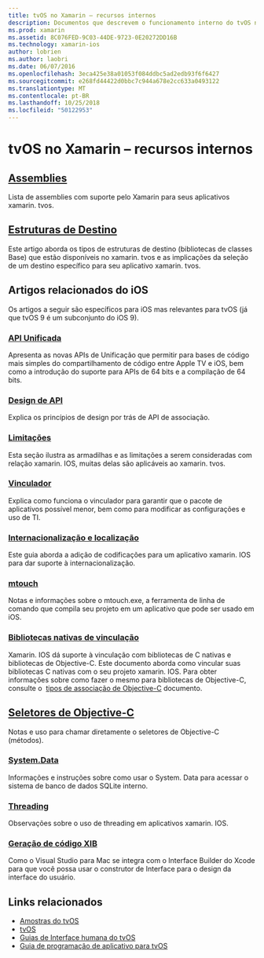 ```yaml
---
title: tvOS no Xamarin – recursos internos
description: Documentos que descrevem o funcionamento interno do tvOS no Xamarin, que se baseia no xamarin. IOS. Link de conteúdo aborda a assemblies, estruturas de destino e relacionadas a conceitos de iOS.
ms.prod: xamarin
ms.assetid: 8C076FED-9C03-44DE-9723-0E20272DD16B
ms.technology: xamarin-ios
author: lobrien
ms.author: laobri
ms.date: 06/07/2016
ms.openlocfilehash: 3eca425e38a01053f084ddbc5ad2edb93f6f6427
ms.sourcegitcommit: e268fd44422d0bbc7c944a678e2cc633a0493122
ms.translationtype: MT
ms.contentlocale: pt-BR
ms.lasthandoff: 10/25/2018
ms.locfileid: "50122953"
---
```

# <a name="tvos-in-xamarin-internals"></a>tvOS no Xamarin – recursos internos 

##  <a name="assembliesiostvosinternalsassembliesmd"></a>[Assemblies](~/ios/tvos/internals/assemblies.md)

Lista de assemblies com suporte pelo Xamarin para seus aplicativos xamarin. tvos.

##  <a name="target-frameworksiostvosinternalsframeworksmd"></a>[Estruturas de Destino](~/ios/tvos/internals/frameworks.md)

Este artigo aborda os tipos de estruturas de destino (bibliotecas de classes Base) que estão disponíveis no xamarin. tvos e as implicações da seleção de um destino específico para seu aplicativo xamarin. tvos.

## <a name="related-ios-articles"></a>Artigos relacionados do iOS

Os artigos a seguir são específicos para iOS mas relevantes para tvOS (já que tvOS 9 é um subconjunto do iOS 9).

###  <a name="unified-apicross-platformmaciosunifiedindexmd"></a>[API Unificada](~/cross-platform/macios/unified/index.md)

Apresenta as novas APIs de Unificação que permitir para bases de código mais simples do compartilhamento de código entre Apple TV e iOS, bem como a introdução do suporte para APIs de 64 bits e a compilação de 64 bits.  

###  <a name="api-designiosinternalsapi-designindexmd"></a>[Design de API](~/ios/internals/api-design/index.md)

Explica os princípios de design por trás de API de associação.

###  <a name="limitationsiosinternalslimitationsmd"></a>[Limitações](~/ios/internals/limitations.md)

Esta seção ilustra as armadilhas e as limitações a serem consideradas com relação xamarin. IOS, muitas delas são aplicáveis ao xamarin. tvos.

###  <a name="linkeriosdeploy-testlinkermd"></a>[Vinculador](~/ios/deploy-test/linker.md)

Explica como funciona o vinculador para garantir que o pacote de aplicativos possível menor, bem como para modificar as configurações e uso de TI.

###  <a name="localization-and-internationalizationiosapp-fundamentalslocalizationindexmd"></a>[Internacionalização e localização](~/ios/app-fundamentals/localization/index.md)

Este guia aborda a adição de codificações para um aplicativo xamarin. IOS para dar suporte à internacionalização.

###  <a name="mtouchiosdeploy-testmtouchmd"></a>[mtouch](~/ios/deploy-test/mtouch.md)

Notas e informações sobre o mtouch.exe, a ferramenta de linha de comando que compila seu projeto em um aplicativo que pode ser usado em iOS.

###  <a name="linking-native-librariesiosplatformnative-interopmd"></a>[Bibliotecas nativas de vinculação](~/ios/platform/native-interop.md)

Xamarin. IOS dá suporte à vinculação com bibliotecas de C nativas e bibliotecas de Objective-C. Este documento aborda como vincular suas bibliotecas C nativas com o seu projeto xamarin. IOS. Para obter informações sobre como fazer o mesmo para bibliotecas de Objective-C, consulte o&nbsp; [tipos de associação de Objective-C](~/ios/platform/binding-objective-c/index.md)&nbsp;documento.

##  <a name="objective-c-selectorsiosinternalsobjective-c-selectorsmd"></a>[Seletores de Objective-C](~/ios/internals/objective-c-selectors.md)

Notas e uso para chamar diretamente o seletores de Objective-C (métodos).

###  <a name="systemdataiosdata-cloudsystemdatamd"></a>[System.Data](~/ios/data-cloud/system.data.md)

Informações e instruções sobre como usar o System. Data para acessar o sistema de banco de dados SQLite interno.

###  <a name="threadingiosapp-fundamentalsthreadingmd"></a>[Threading](~/ios/app-fundamentals/threading.md)

Observações sobre o uso de threading em aplicativos xamarin. IOS.

###  <a name="xib-code-generationiosinternalsxib-code-generationmd"></a>[Geração de código XIB](~/ios/internals/xib-code-generation.md)

Como o Visual Studio para Mac se integra com o Interface Builder do Xcode para que você possa usar o construtor de Interface para o design da interface do usuário.

## <a name="related-links"></a>Links relacionados

- [Amostras do tvOS](https://developer.xamarin.com/samples/tvos/all/)
- [tvOS](https://developer.apple.com/tvos/)
- [Guias de Interface humana do tvOS](https://developer.apple.com/tvos/human-interface-guidelines/)
- [Guia de programação de aplicativo para tvOS](https://developer.apple.com/library/prerelease/tvos/documentation/General/Conceptual/AppleTV_PG/)
